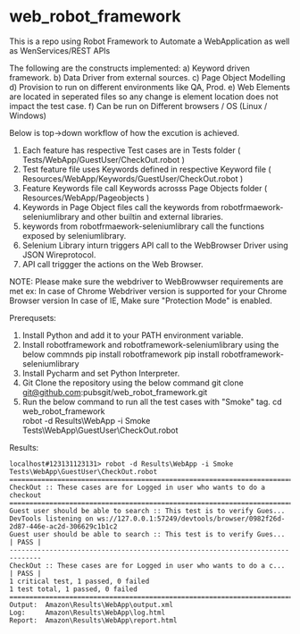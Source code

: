 # web_robot_framework

This is a repo using Robot Framework to Automate a WebApplication as well as WenServices/REST APIs

The following are the constructs implemented:
a) Keyword driven framework.
b) Data Driver from external sources.
c) Page Object Modelling
d) Provision to run on different environments like QA, Prod.
e) Web Elements are located in seperated files so any change is element location does not impact the test case.
f) Can be run on Different browsers / OS (Linux / Windows)

Below is top->down workflow of how the excution is achieved.
1) Each feature has respective Test cases are in Tests folder ( Tests/WebApp/GuestUser/CheckOut.robot )
2) Test feature file uses Keywords defined in  respective Keyword file ( Resources/WebApp/Keywords/GuestUser/CheckOut.robot )
3) Feature Keywords file call Keywords acrosss Page Objects folder ( Resources/WebApp/Pageobjects )
4) Keywords in Page Object files call the keywords from robotfrmaework-seleniumlibrary and other builtin and external libraries.
5) keywords from robotfrmaework-seleniumlibrary call the functions exposed by seleniumlibrary.
6) Selenium Library inturn triggers API call to the WebBrowser Driver using JSON Wireprotocol.
7) API call triggger the actions on the Web Browser.

NOTE:
Please make sure the webdriver to WebBrowwser requirements are met 
ex: In case of Chrome Webdriver version is supported for your Chrome Browser version
    In case of IE, Make sure "Protection Mode" is enabled.

Prerequsets:

1) Install Python and add it to your PATH environment variable.
2) Install robotframework and robotframework-seleniumlibrary using the below commnds
   pip install robotframework
   pip install robotframework-seleniumlibrary
3) Install Pycharm and set Python Interpreter.
4) Git Clone the repository using the below command
   git clone git@github.com:pubsgit/web_robot_framework.git
5) Run the below command to run all the test cases with "Smoke" tag.
   cd web_robot_framework\
   robot -d Results\WebApp -i Smoke Tests\WebApp\GuestUser\CheckOut.robot

Results:
```
localhost#123131123131> robot -d Results\WebApp -i Smoke Tests\WebApp\GuestUser\CheckOut.robot
==============================================================================
CheckOut :: These cases are for Logged in user who wants to do a checkout
==============================================================================
Guest user should be able to search :: This test is to verify Gues...
DevTools listening on ws://127.0.0.1:57249/devtools/browser/0982f26d-2d87-446e-ac2d-306629c1b1c2
Guest user should be able to search :: This test is to verify Gues... | PASS |
------------------------------------------------------------------------------
CheckOut :: These cases are for Logged in user who wants to do a c... | PASS |
1 critical test, 1 passed, 0 failed
1 test total, 1 passed, 0 failed
==============================================================================
Output:  Amazon\Results\WebApp\output.xml
Log:     Amazon\Results\WebApp\log.html
Report:  Amazon\Results\WebApp\report.html
```
